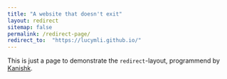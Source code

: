 ```yaml
---
title: "A website that doesn't exit"
layout: redirect
sitemap: false
permalink: /redirect-page/
redirect_to:  "https://lucymli.github.io/"
---
```

This is just a page to demonstrate the `redirect`-layout, programmend by [Kanishk](http://codingtips.kanishkkunal.in/about/).